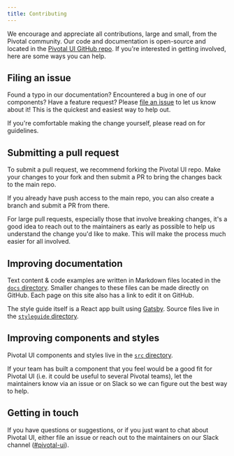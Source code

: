 ```yaml
---
title: Contributing
---
```


We encourage and appreciate all contributions, large and small, from the Pivotal community. Our code and documentation is open-source and located in the [Pivotal UI GitHub repo](https://github.com/pivotal-cf/pivotal-ui). If you're interested in getting involved, here are some ways you can help.

## Filing an issue

Found a typo in our documentation? Encountered a bug in one of our components? Have a feature request? Please [file an issue](https://github.com/pivotal-cf/pivotal-ui/issues/new) to let us know about it! This is the quickest and easiest way to help out.

If you're comfortable making the change yourself, please read on for guidelines.

## Submitting a pull request

To submit a pull request, we recommend forking the Pivotal UI repo. Make your changes to your fork and then submit a PR to bring the changes back to the main repo.

If you already have push access to the main repo, you can also create a branch and submit a PR from there.

For large pull requests, especially those that involve breaking changes, it's a good idea to reach out to the maintainers as early as possible to help us understand the change you'd like to make. This will make the process much easier for all involved.

## Improving documentation

Text content & code examples are written in Markdown files located in the [`docs` directory](https://github.com/pivotal-cf/pivotal-ui/tree/main/docs). Smaller changes to these files can be made directly on GitHub. Each page on this site also has a link to edit it on GitHub.

The style guide itself is a React app built using [Gatsby](https://www.gatsbyjs.org/). Source files live in the [`styleguide` directory](https://github.com/pivotal-cf/pivotal-ui/tree/main/styleguide).

## Improving components and styles

Pivotal UI components and styles live in the [`src` directory](https://github.com/pivotal-cf/pivotal-ui/tree/main/src).

If your team has built a component that you feel would be a good fit for Pivotal UI (i.e. it could be useful to several Pivotal teams), let the maintainers know via an issue or on Slack so we can figure out the best way to help.

## Getting in touch

If you have questions or suggestions, or if you just want to chat about Pivotal UI, either file an issue or reach out to the maintainers on our Slack channel ([#pivotal-ui](https://pivotal.slack.com/messages/C055JEPQQ)).
